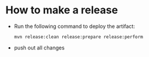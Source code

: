 How to make a release
=====================

* Run the following command to deploy the artifact:

  ```
  mvn release:clean release:prepare release:perform
  ```

* push out all changes
